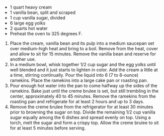 - 1 quart heavy cream
- 1 vanilla bean, split and scraped
- 1 cup vanilla sugar, divided
- 6 large egg yolks
- 2 quarts hot water
- Preheat the oven to 325 degrees F.

1. Place the cream, vanilla bean and its pulp into a medium saucepan set over medium-high heat and bring to a boil. Remove from the heat, cover and allow to sit for 15 minutes. Remove the vanilla bean and reserve for another use.
1. In a medium bowl, whisk together 1/2 cup sugar and the egg yolks until well blended and it just starts to lighten in color. Add the cream a little at a time, stirring continually. Pour the liquid into 6 (7 to 8-ounce) ramekins. Place the ramekins into a large cake pan or roasting pan.
1. Pour enough hot water into the pan to come halfway up the sides of the ramekins. Bake just until the creme brulee is set, but still trembling in the center, approximately 40 to 45 minutes. Remove the ramekins from the roasting pan and refrigerate for at least 2 hours and up to 3 days.
1. Remove the creme brulee from the refrigerator for at least 30 minutes prior to browning the sugar on top. Divide the remaining 1/2 cup vanilla sugar equally among the 6 dishes and spread evenly on top. Using a torch, melt the sugar and form a crispy top. Allow the creme brulee to sit for at least 5 minutes before serving.
